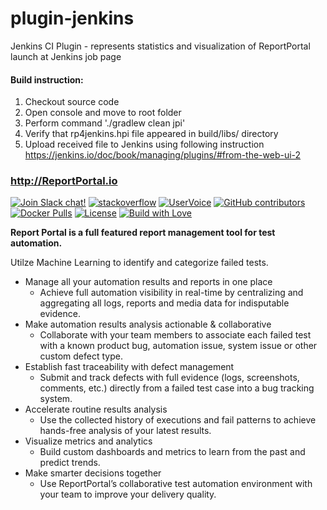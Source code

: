 # plugin-jenkins
Jenkins CI Plugin - represents statistics and visualization of ReportPortal launch at Jenkins job page

#### Build instruction:

1. Checkout source code
2. Open console and move to root folder
3. Perform command './gradlew clean jpi'
4. Verify that rp4jenkins.hpi file appeared in build/libs/ directory
5. Upload received file to Jenkins using following instruction https://jenkins.io/doc/book/managing/plugins/#from-the-web-ui-2

### http://ReportPortal.io

[![Join Slack chat!](https://reportportal-slack-auto.herokuapp.com/badge.svg)](https://reportportal-slack-auto.herokuapp.com)
[![stackoverflow](https://img.shields.io/badge/reportportal-stackoverflow-orange.svg?style=flat)](http://stackoverflow.com/questions/tagged/reportportal)
[![UserVoice](https://img.shields.io/badge/uservoice-vote%20ideas-orange.svg?style=flat)](https://rpp.uservoice.com/forums/247117-report-portal)
[![GitHub contributors](https://img.shields.io/badge/contributors-45-blue.svg)](https://github.com/reportportal)
[![Docker Pulls](https://img.shields.io/docker/pulls/reportportal/service-registry.svg?maxAge=25920)](https://hub.docker.com/u/reportportal/)
[![License](https://img.shields.io/badge/license-GPLv3-blue.svg)](http://www.gnu.org/licenses/gpl-3.0.html)
[![Build with Love](https://img.shields.io/badge/build%20with-❤%EF%B8%8F%E2%80%8D-lightgrey.svg)](http://reportportal.io?style=flat)


**Report Portal is a full featured report management tool for test automation.**

Utilze Machine Learning to identify and categorize failed tests.

* Manage all your automation results and reports in one place
  * Achieve full automation visibility in real-time by centralizing and aggregating all logs, reports and media data for indisputable evidence.
* Make automation results analysis actionable & collaborative
  * Collaborate with your team members to associate each failed test with a known product bug, automation issue, system issue or other custom defect type.
* Establish fast traceability with defect management
  * Submit and track defects with full evidence (logs, screenshots, comments, etc.) directly from a failed test case into a bug tracking system.
* Accelerate routine results analysis
  * Use the collected history of executions and fail patterns to achieve hands-free analysis of your latest results.
* Visualize metrics and analytics
  * Build custom dashboards and metrics to learn from the past and predict trends.
* Make smarter decisions together
  * Use ReportPortal’s collaborative test automation environment with your team to improve your delivery quality.



